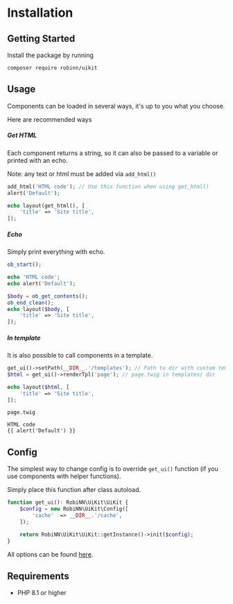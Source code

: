 # Installation

## Getting Started

Install the package by running

```
composer require robinn/uikit
```

## Usage

Components can be loaded in several ways, it's up to you what you choose.

Here are recommended ways

##### Get HTML

Each component returns a string, so it can also be passed to a variable or printed with an echo.

Note: any text or html must be added via `add_html()`

```php
add_html('HTML code'); // Use this function when using get_html()
alert('Default');

echo layout(get_html(), [
    'title' => 'Site title',
]);
```

##### Echo

Simply print everything with echo.

```php
ob_start();

echo 'HTML code';
echo alert('Default');

$body = ob_get_contents();
ob_end_clean();
echo layout($body, [
    'title' => 'Site title',
]);
```

##### In template

It is also possible to call components in a template.

```php
get_ui()->setPath(__DIR__.'/templates'); // Path to dir with custom templates
$html = get_ui()->renderTpl('page'); // page.twig in templates/ dir

echo layout($html, [
    'title' => 'Site title',
]);
```

`page.twig`

```twig
HTML code
{{ alert('Default') }}
```

## Config

The simplest way to change config is to override `get_ui()` function (if you use components with helper functions).

Simply place this function after class autoload.

```php
function get_ui(): RobiNN\UiKit\UiKit {
    $config = new RobiNN\UiKit\Config([
        'cache'  => __DIR__.'/cache',
    ]);

    return RobiNN\UiKit\UiKit::getInstance()->init($config);
}
```

All options can be found [here](core/config.md).

## Requirements

- PHP 8.1 or higher
